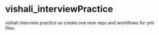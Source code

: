 # vishali_interviewPractice
vishali interview practice so create one new repo and workflows for yml files. 
